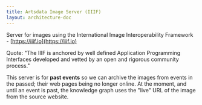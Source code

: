 ```yaml
---
title: Artsdata Image Server (IIIF)
layout: architecture-doc
---
```


Server for images using the International Image Interoperability Framework - [https://iiif.io](https://iiif.io)

Quote: "The IIIF is anchored by well defined Application Programming Interfaces developed and vetted by an open and rigorous community process."

This server is for **past events** so we can archive the images from events in the passed; their web pages being no longer online. At the moment, and until an event is past, the knowledge graph uses the "live" URL of the image from the source website.
